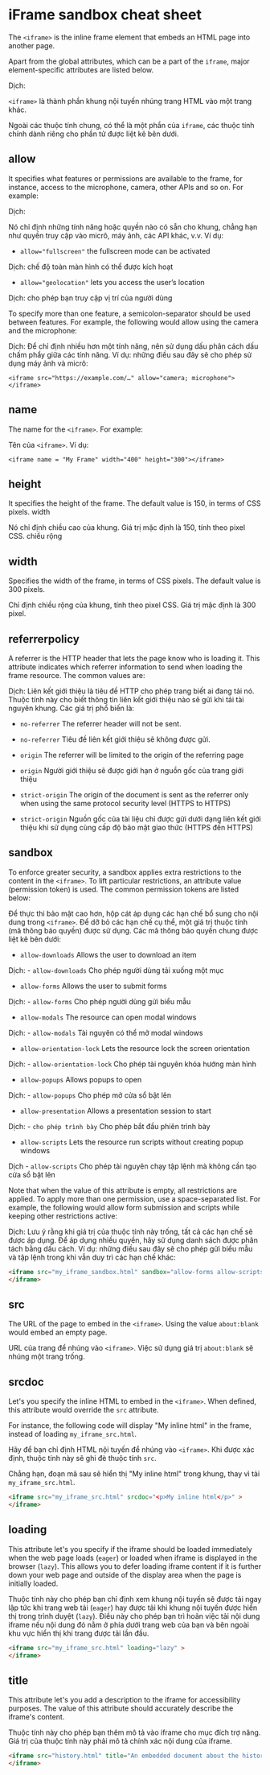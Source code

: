 # iFrame sandbox cheat sheet

The `<iframe>` is the inline frame element that embeds an HTML page into another page.  

Apart from the global attributes, which can be a part of the `iframe`, major element-specific attributes are listed below. 

Dịch:

`<iframe>` là thành phần khung nội tuyến nhúng trang HTML vào một trang khác.

Ngoài các thuộc tính chung, có thể là một phần của `iframe`, các thuộc tính chính dành riêng cho phần tử được liệt kê bên dưới.

## allow 

It specifies what features or permissions are available to the frame, for instance, access to the microphone, camera, other APIs and so on. For example: 


Dịch:

Nó chỉ định những tính năng hoặc quyền nào có sẵn cho khung, chẳng hạn như quyền truy cập vào micrô, máy ảnh, các API khác, v.v. Ví dụ:


- `allow="fullscreen"` the fullscreen mode can be activated 

Dịch: chế độ toàn màn hình có thể được kích hoạt

- `allow="geolocation"` lets you access the user’s location 

Dịch: cho phép bạn truy cập vị trí của người dùng

To specify more than one feature, a semicolon-separator should be used between features. For example, the following would allow using the camera and the microphone: 

Dịch: Để chỉ định nhiều hơn một tính năng, nên sử dụng dấu phân cách dấu chấm phẩy giữa các tính năng. Ví dụ: những điều sau đây sẽ cho phép sử dụng máy ảnh và micrô:

`<iframe src="https://example.com/…" allow="camera; microphone"> </iframe>`

## name

The name for the `<iframe>`. For example: 

Tên của `<iframe>`. Ví dụ:

`<iframe name = "My Frame" width="400" height="300"></iframe>`

## height

It specifies the height of the frame. The default value is 150, in terms of CSS pixels. 
width 

Nó chỉ định chiều cao của khung. Giá trị mặc định là 150, tính theo pixel CSS.
chiều rộng

## width

Specifies the width of the frame, in terms of CSS pixels. The default value is 300 pixels.

Chỉ định chiều rộng của khung, tính theo pixel CSS. Giá trị mặc định là 300 pixel.

## referrerpolicy

A referrer is the HTTP header that lets the page know who is loading it. This attribute indicates which referrer information to send when loading the frame resource. The common values are: 

Dịch: Liên kết giới thiệu là tiêu đề HTTP cho phép trang biết ai đang tải nó. Thuộc tính này cho biết thông tin liên kết giới thiệu nào sẽ gửi khi tải tài nguyên khung. Các giá trị phổ biến là:


- `no-referrer` The referrer header will not be sent. 

- `no-referrer` Tiêu đề liên kết giới thiệu sẽ không được gửi.

- `origin` The referrer will be limited to the origin of the referring page 

- `origin` Người giới thiệu sẽ được giới hạn ở nguồn gốc của trang giới thiệu

- `strict-origin` The origin of the document is sent as the referrer only when using the same protocol security level (HTTPS to HTTPS) 

- `strict-origin` Nguồn gốc của tài liệu chỉ được gửi dưới dạng liên kết giới thiệu khi sử dụng cùng cấp độ bảo mật giao thức (HTTPS đến HTTPS)

## sandbox

To enforce greater security, a sandbox applies extra restrictions to the content in the `<iframe>`. To lift particular restrictions, an attribute value (permission token) is used. The common permission tokens are listed below: 

Để thực thi bảo mật cao hơn, hộp cát áp dụng các hạn chế bổ sung cho nội dung trong `<iframe>`. Để dỡ bỏ các hạn chế cụ thể, một giá trị thuộc tính (mã thông báo quyền) được sử dụng. Các mã thông báo quyền chung được liệt kê bên dưới:

- `allow-downloads` Allows the user to download an item 

Dịch: - `allow-downloads` Cho phép người dùng tải xuống một mục

- `allow-forms` Allows the user to submit forms 

Dịch: - `allow-forms` Cho phép người dùng gửi biểu mẫu

- `allow-modals` The resource can open modal windows 

Dịch: - `allow-modals` Tài nguyên có thể mở modal windows

- `allow-orientation-lock` Lets the resource lock the screen orientation 

Dịch: - `allow-orientation-lock` Cho phép tài nguyên khóa hướng màn hình

- `allow-popups` Allows popups to open 

Dịch: - `allow-popups` Cho phép mở cửa sổ bật lên

- `allow-presentation` Allows a presentation session to start 

Dịch: - `cho phép trình bày` Cho phép bắt đầu phiên trình bày

- `allow-scripts` Lets the resource run scripts without creating popup windows 

Dịch - `allow-scripts` Cho phép tài nguyên chạy tập lệnh mà không cần tạo cửa sổ bật lên

Note that when the value of this attribute is empty, all restrictions are applied. To apply more than one permission, use a space-separated list. For example, the following would allow form submission and scripts while keeping other restrictions active:

Dịch: Lưu ý rằng khi giá trị của thuộc tính này trống, tất cả các hạn chế sẽ được áp dụng. Để áp dụng nhiều quyền, hãy sử dụng danh sách được phân tách bằng dấu cách. Ví dụ: những điều sau đây sẽ cho phép gửi biểu mẫu và tập lệnh trong khi vẫn duy trì các hạn chế khác:

```html
<iframe src="my_iframe_sandbox.html" sandbox="allow-forms allow-scripts"> 
</iframe>
```

## src

The URL of the page to embed in the `<iframe>`. Using the value `about:blank` would embed an empty page. 

URL của trang để nhúng vào `<iframe>`. Việc sử dụng giá trị `about:blank` sẽ nhúng một trang trống.

## srcdoc

Let's you specify the inline HTML to embed in the `<iframe>`. When defined, this attribute would override the `src` attribute.  

For instance, the following code will display "My inline html" in the frame, instead of loading `my_iframe_src.html`.

Hãy để bạn chỉ định HTML nội tuyến để nhúng vào `<iframe>`. Khi được xác định, thuộc tính này sẽ ghi đè thuộc tính `src`.

Chẳng hạn, đoạn mã sau sẽ hiển thị "My inline html" trong khung, thay vì tải `my_iframe_src.html`.

```html
<iframe src="my_iframe_src.html" srcdoc="<p>My inline html</p>" > 
</iframe>
```

## loading

This attribute let's you specify if the iframe should be loaded immediately when the web page loads (`eager`) or loaded when iframe is displayed in the browser (`lazy`). This allows you to defer loading iframe content if it is further down your web page and outside of the display area when the page is initially loaded.

Thuộc tính này cho phép bạn chỉ định xem khung nội tuyến sẽ được tải ngay lập tức khi trang web tải (`eager`) hay được tải khi khung nội tuyến được hiển thị trong trình duyệt (`lazy`). Điều này cho phép bạn trì hoãn việc tải nội dung iframe nếu nội dung đó nằm ở phía dưới trang web của bạn và bên ngoài khu vực hiển thị khi trang được tải lần đầu.

```html
<iframe src="my_iframe_src.html" loading="lazy" > 
</iframe>
```

## title

This attribute let's you add a description to the iframe for accessibility purposes. The value of this attribute should accurately describe the iframe's content.

Thuộc tính này cho phép bạn thêm mô tả vào iframe cho mục đích trợ năng. Giá trị của thuộc tính này phải mô tả chính xác nội dung của iframe.

```html
<iframe src="history.html" title="An embedded document about the history of my family" > 
</iframe>
```